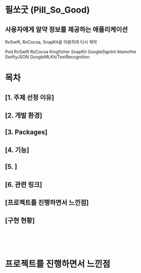 # 필쏘굿 (Pill_So_Good)

## 사용자에게 알약 정보를 제공하는 애플리케이션


RxSwift, RxCocoa, SnapKit을 이용하여 다시 제작

Pod
RxSwift
RxCocoa
Kingfisher
SnapKit
GoogleSignInt
Alamofire
SwiftyJSON
GoogleMLKit/TextRecognition

# 목차

## [1. 주제 선정 이유]
## [2. 개발 환경]
## [3. Packages]
## [4. 기능]
## [5. ]
## [6. 관련 링크]
## [프로젝트를 진행하면서 느낀점]
## [구현 현황]

<br>
<br>
<br>

# 프로젝트를 진행하면서 느낀점